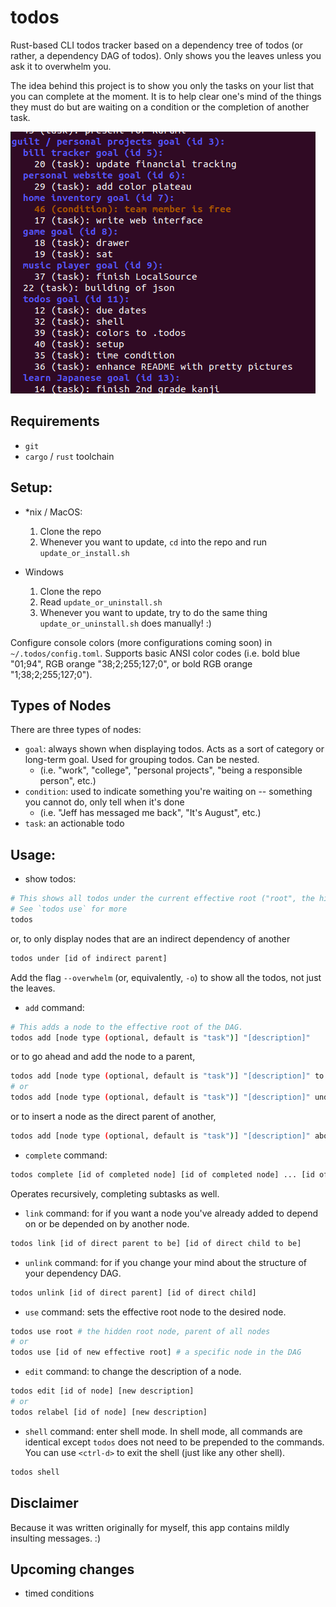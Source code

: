 # todos

Rust-based CLI todos tracker based on a dependency tree of todos (or rather, a dependency DAG of todos). Only shows you the leaves unless you ask it to overwhelm you.

The idea behind this project is to show you only the tasks on your list that you can complete at the moment. It is to help clear one's mind of the things they must do but are waiting on a condition or the completion of another task.

![so long and thanks for all the fish](res/example.png)

## Requirements

- `git`
- `cargo` / `rust` toolchain

## Setup:

- *nix / MacOS:
  1. Clone the repo
  2. Whenever you want to update, `cd` into the repo and run `update_or_install.sh` 

- Windows
  1. Clone the repo
  2. Read `update_or_uninstall.sh`
  3. Whenever you want to update, try to do the same thing `update_or_uninstall.sh` does manually! :)

Configure console colors (more configurations coming soon) in `~/.todos/config.toml`. Supports basic ANSI color codes (i.e. bold blue "01;94", RGB orange "38;2;255;127;0", or bold RGB orange "1;38;2;255;127;0").

## Types of Nodes

There are three types of nodes:

- `goal`: always shown when displaying todos. Acts as a sort of category or long-term goal. Used for grouping todos. Can be nested.
  - (i.e. "work", "college", "personal projects", "being a responsible person", etc.)
- `condition`: used to indicate something you're waiting on -- something you cannot do, only tell when it's done
  - (i.e. "Jeff has messaged me back", "It's August", etc.)
- `task`: an actionable todo

## Usage:

- show todos:
```bash
# This shows all todos under the current effective root ("root", the hidden root of all nodes by default.)
# See `todos use` for more
todos
```
or, to only display nodes that are an indirect dependency of another
```bash
todos under [id of indirect parent]
```
Add the flag `--overwhelm` (or, equivalently, `-o`) to show all the todos, not just the leaves.
- `add` command:
```bash
# This adds a node to the effective root of the DAG.
todos add [node type (optional, default is "task")] "[description]"
```
or to go ahead and add the node to a parent,
```bash
todos add [node type (optional, default is "task")] "[description]" to [id of direct parent to be]
# or
todos add [node type (optional, default is "task")] "[description]" under [id of direct parent to be]
```

or to insert a node as the direct parent of another,
```bash
todos add [node type (optional, default is "task")] "[description]" above [id of direct child to be]
```
- `complete` command:
```bash
todos complete [id of completed node] [id of completed node] ... [id of completed node]
```
Operates recursively, completing subtasks as well.
- `link` command: for if you want a node you've already added to depend on or be depended on by another node.
```bash
todos link [id of direct parent to be] [id of direct child to be]
```
- `unlink` command: for if you change your mind about the structure of your dependency DAG.
```bash
todos unlink [id of direct parent] [id of direct child]
```

- `use` command: sets the effective root node to the desired node.
```bash
todos use root # the hidden root node, parent of all nodes
# or
todos use [id of new effective root] # a specific node in the DAG
```

- `edit` command: to change the description of a node.
```bash
todos edit [id of node] [new description]
# or 
todos relabel [id of node] [new description]
```

- `shell` command: enter shell mode. In shell mode, all commands are identical except `todos` does not need to be prepended to the commands. You can use `<ctrl-d>` to exit the shell (just like any other shell).
```bash
todos shell
```

## Disclaimer

Because it was written originally for myself, this app contains mildly insulting messages. :)

## Upcoming changes
- timed conditions

